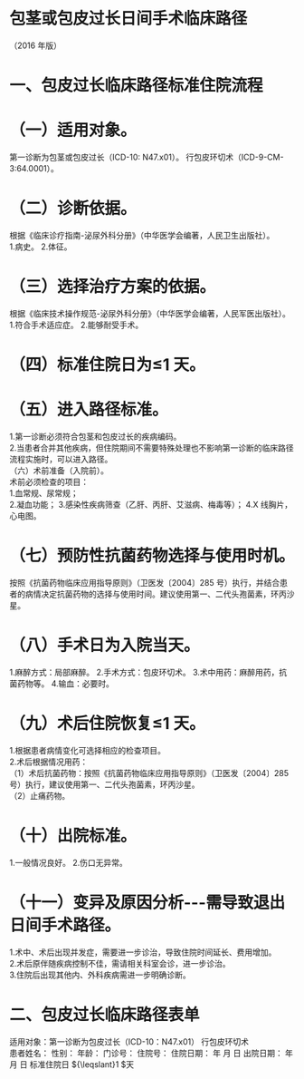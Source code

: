 # 包茎或包皮过长日间手术临床路径  
（2016 年版）  
# 一、包皮过长临床路径标准住院流程  
# （一）适用对象。  
第一诊断为包茎或包皮过长（ICD-10: N47.x01）。 行包皮环切术（ICD-9-CM-3:64.0001）。  
# （二）诊断依据。  
根据《临床诊疗指南-泌尿外科分册》（中华医学会编著，人民卫生出版社）。  
1.病史。 2.体征。  
# （三）选择治疗方案的依据。  
根据《临床技术操作规范-泌尿外科分册》（中华医学会编著，人民军医出版社）。  
1.符合手术适应症。 2.能够耐受手术。  
# （四）标准住院日为≤1 天。  
# （五）进入路径标准。  
1.第一诊断必须符合包茎和包皮过长的疾病编码。  
2.当患者合并其他疾病，但住院期间不需要特殊处理也不影响第一诊断的临床路径流程实施时，可以进入路径。  
（六）术前准备（入院前）。  
术前必须检查的项目：  
1.血常规、尿常规；  
2.凝血功能； 3.感染性疾病筛查（乙肝、丙肝、艾滋病、梅毒等）； 4.X 线胸片，心电图。  
# （七）预防性抗菌药物选择与使用时机。  
按照《抗菌药物临床应用指导原则》（卫医发〔2004〕285 号）执行，并结合患者的病情决定抗菌药物的选择与使用时间。建议使用第一、二代头孢菌素，环丙沙星。  
# （八）手术日为入院当天。  
1.麻醉方式：局部麻醉。 2.手术方式：包皮环切术。  3.术中用药：麻醉用药，抗菌药物等。 4.输血：必要时。  
# （九）术后住院恢复≤1 天。  
1.根据患者病情变化可选择相应的检查项目。  
2.术后根据情况用药：  
（1）术后抗菌药物：按照《抗菌药物临床应用指导原则》（卫医发〔2004〕285 号）执行，建议使用第一、二代头孢菌素，环丙沙星。  
（2）止痛药物。  
# （十）出院标准。  
1.一般情况良好。 2.伤口无异常。  
# （十一）变异及原因分析---需导致退出日间手术路径。  
1.术中、术后出现并发症，需要进一步诊治，导致住院时间延长、费用增加。  
2.术后原伴随疾病控制不佳，需请相关科室会诊，进一步诊治。  
3.住院后出现其他内、外科疾病需进一步明确诊断。  
# 二、包皮过长临床路径表单  
适用对象：第一诊断为包皮过长（ICD-10：N47.x01） 行包皮环切术  
患者姓名：               性别：    年龄：      门诊号：        住院号：           住院日期：       年   月   日     出院日期：     年  月  日   标准住院日 ${\leqslant}1 $天  
